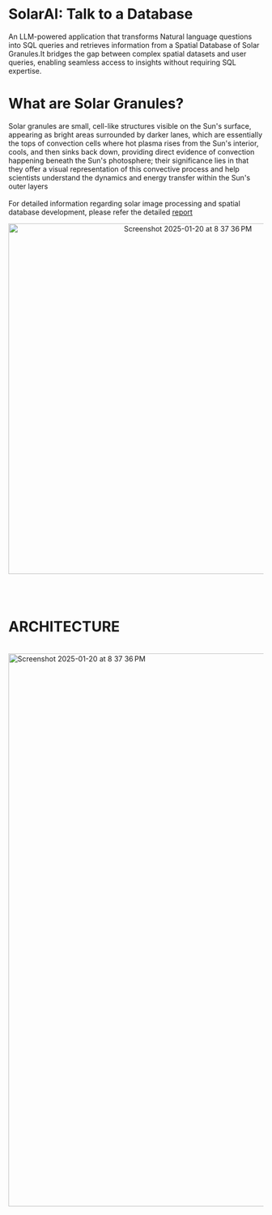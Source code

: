 # SolarAI: Talk to a Database
An LLM-powered application that transforms Natural language questions into SQL queries and retrieves information from a Spatial Database of Solar Granules.It bridges the gap between complex spatial datasets and user queries, enabling seamless access to insights without requiring SQL expertise.

# What are Solar Granules?
Solar granules are small, cell-like structures visible on the Sun's surface, appearing as bright areas surrounded by darker lanes, which are essentially the tops of convection cells where hot plasma rises from the Sun's interior, cools, and then sinks back down, providing direct evidence of convection happening beneath the Sun's photosphere; their significance lies in that they offer a visual representation of this convective process and help scientists understand the dynamics and energy transfer within the Sun's outer layers<br/>
<br/>
For detailed information regarding solar image processing and spatial database development, please refer the detailed [report](https://github.com/palakuruprithvireddy/SolarAI-Talk-to-a-Database/blob/main/SDB_DKIST.pdf) 
<br/>
<p align="center">
<img width="693" alt="Screenshot 2025-01-20 at 8 37 36 PM" src="https://github.com/user-attachments/assets/1443accb-5a6a-41f8-92f6-7050422bda46" />
</p>


<br/>
<br/>

# **ARCHITECTURE**
<br/>
<img width="1093" alt="Screenshot 2025-01-20 at 8 37 36 PM" src="https://github.com/user-attachments/assets/a8777c20-4ae5-496c-bec4-e1596513f155" />



